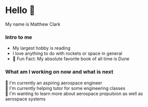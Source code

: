 # Hello :wave:  
My name is Matthew Clark  
### Intro to me  
- My largest hobby is reading
- I love anything to do with rockets or space in general 
- :page_with_curl: Fun Fact: My absolute favorite book of all time is Dune  

### What am I working on now and what is next
  
:milky_way: I'm currently an aspiring aerospace engineer  
:notebook: I'm currently helping tutor for some engineering classes   
:nut_and_bolt: I'm wanting to learn more about aerospace propulsion as well as aerospace systems
